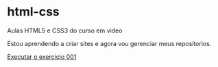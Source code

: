 # html-css
 Aulas HTML5 e CSS3 do curso em video 

Estou aprendendo a criar sites e agora vou gerenciar meus repositorios.

 <a href= "https://vanderleyl.github.io/html-css/exercicios/ex001/index.html"> Executar o exercicio 001 </a>